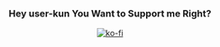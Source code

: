 ### <div align="center">Hey user-kun You Want to Support me Right?

<div align="center">
  
  [![ko-fi](https://ko-fi.com/img/githubbutton_sm.svg)](https://ko-fi.com/E1E861C4W)

</div>  
  


  
  

  
